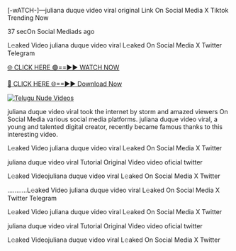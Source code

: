 [-wATCH-]—juliana duque video viral original Link On Social Media X Tiktok Trending Now


37 secOn Social Mediads ago

L𝚎aked Video juliana duque video viral L𝚎aked On Social Media X Twitter Telegram

[🌐 CLICK HERE 🟢==►► WATCH NOW](https://viral-xone.blogspot.com/2025/01/valovideo.html)

[🔴 CLICK HERE 🌐==►► Download Now](https://viral-xone.blogspot.com/2025/01/valovideo.html)

[![Telugu Nude Videos](https://i.imgur.com/dJHk4Zq.gif)](https://viral-xone.blogspot.com/2025/01/valovideo.html)

juliana duque video viral took the internet by storm and amazed viewers On Social Media various social media platforms. juliana duque video viral, a young and talented digital creator, recently became famous thanks to this interesting video.

L𝚎aked Video juliana duque video viral L𝚎aked On Social Media X Twitter

juliana duque video viral Tutorial Original Video video oficial twitter

L𝚎aked Videojuliana duque video viral L𝚎aked On Social Media X Twitter

...........L𝚎aked Video juliana duque video viral L𝚎aked On Social Media X Twitter Telegram

L𝚎aked Video juliana duque video viral L𝚎aked On Social Media X Twitter

juliana duque video viral Tutorial Original Video video oficial twitter

L𝚎aked Videojuliana duque video viral L𝚎aked On Social Media X Twitter